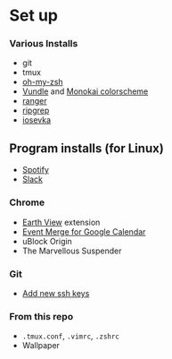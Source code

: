 # Set up

### Various Installs
- git
- tmux
- [oh-my-zsh](https://github.com/robbyrussell/oh-my-zsh)
- [Vundle](https://github.com/VundleVim/Vundle.vim) and [Monokai colorscheme](https://github.com/sickill/vim-monokai)
- [ranger](https://github.com/ranger/ranger)
- [ripgrep](https://github.com/BurntSushi/ripgrep)
- [iosevka](https://github.com/be5invis/Iosevka/releases)

## Program installs (for Linux)
- [Spotify](https://www.spotify.com/us/download/linux/)
- [Slack](https://slack.com/downloads/linux)

### Chrome
- [Earth View](https://chrome.google.com/webstore/detail/earth-view-from-google-ea/bhloflhklmhfpedakmangadcdofhnnoh) extension
- [Event Merge for Google Calendar](https://chrome.google.com/webstore/detail/event-merge-for-google-ca/idehaflielbgpaokehlhidbjlehlfcep)
- uBlock Origin
- The Marvellous Suspender

### Git
- [Add new ssh keys](https://help.github.com/en/articles/adding-a-new-ssh-key-to-your-github-account)

### From this repo
- `.tmux.conf`, `.vimrc`, `.zshrc`
- Wallpaper
